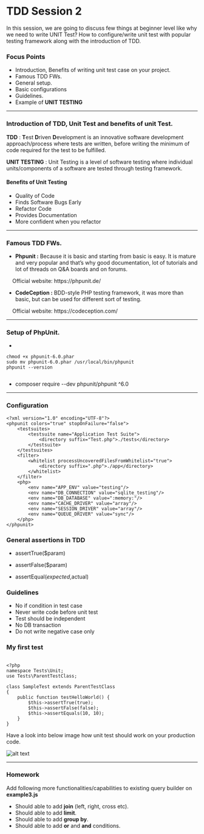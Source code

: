 # TDD Session 2
In this session, we are going to discuss few things at beginner level like why we need to write UNIT Test? How to configure/write unit test with popular testing framework along with the introduction of TDD.



### Focus Points
- Introduction, Benefits of writing unit test case on your project.
- Famous TDD FWs.
- General setup.
- Basic configurations
- Guidelines.
- Example of **UNIT TESTING**

<hr/>

### Introduction of TDD, Unit Test and benefits of unit Test.

**TDD** : **T**est **D**riven **D**evelopment is an innovative software development approach/process where tests are written, before writing the minimum of code required for the test to be fulfilled. 

**UNIT TESTING** : Unit Testing is a level of software testing where individual units/components of a software are tested through testing framework.

#### Benefits of Unit Testing
- Quality of Code
- Finds Software Bugs Early
- Refactor Code
- Provides Documentation
- More confident when you refactor

<hr/>

### Famous TDD FWs.
- **Phpunit :** Because it is basic and starting from basic is easy. It is mature and very popular and that’s why good documentation, lot of tutorials and lot of threads on Q&A boards and on forums.

<p>&nbsp; &nbsp; Official website: https://phpunit.de/ </p>


- **CodeCeption :** BDD-style PHP testing framework, it was more than basic, but can be used for different sort of testing.

<p>&nbsp; &nbsp; Official website: https://codeception.com/</p>

<hr/>


### Setup of PhpUnit.
- 
```wget https://phar.phpunit.de/phpunit-6.0.phar
chmod +x phpunit-6.0.phar
sudo mv phpunit-6.0.phar /usr/local/bin/phpunit
phpunit --version


```
- composer require --dev phpunit/phpunit ^6.0


<hr/>

### Configuration

```
<?xml version="1.0" encoding="UTF-8"?>
<phpunit colors="true" stopOnFailure="false">
    <testsuites>
        <testsuite name="Application Test Suite">
            <directory suffix="Test.php">./tests</directory>
        </testsuite>
    </testsuites>
    <filter>
        <whitelist processUncoveredFilesFromWhitelist="true">
            <directory suffix=".php">./app</directory>
        </whitelist>
    </filter>
    <php>
        <env name="APP_ENV" value="testing"/>
        <env name="DB_CONNECTION" value="sqlite_testing"/>
        <env name="DB_DATABASE" value=":memory:"/>
        <env name="CACHE_DRIVER" value="array"/>
        <env name="SESSION_DRIVER" value="array"/>
        <env name="QUEUE_DRIVER" value="sync"/>
    </php>
</phpunit>

```

### General assertions in TDD

- assertTrue($param)

- assertFalse($param)

- assertEqual($expected,$actual)

### Guidelines

- No if condition in test case
- Never write code before unit test
- Test should be independent
- No DB transaction
- Do not write negative case only

### My first test

```

<?php
namespace Tests\Unit;
use Tests\ParentTestClass;

class SampleTest extends ParentTestClass
{
	public function testHelloWorld() {
		$this->assertTrue(true);
		$this->assertFalse(false);
		$this->assertEquals(10, 10);
	}
}
```

Have a look into below image how unit test should work on your production code.

![alt text](https://github.com/narayansharma91/node_tdd_sessions/blob/master/Session%202:%20Practical/images/unit_test.png)


<hr/>


### Homework
Add following more functionalities/capabilities to existing query builder on **example3.js**
- Should able to add **join** (left, right, cross etc).
- Should able to add **limit**.
- Should able to add **group by**.
- Should able to add **or** and **and** conditions.
